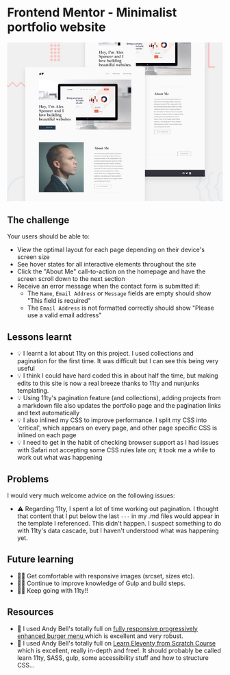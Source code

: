 # Frontend Mentor - Minimalist portfolio website

![Design preview for the Minimalist portfolio website coding challenge](./preview.jpg)

## The challenge

Your users should be able to:

- View the optimal layout for each page depending on their device's screen size
- See hover states for all interactive elements throughout the site
- Click the "About Me" call-to-action on the homepage and have the screen scroll down to the next section
- Receive an error message when the contact form is submitted if:
  - The `Name`, `Email Address` or `Message` fields are empty should show "This field is required"
  - The `Email Address` is not formatted correctly should show "Please use a valid email address"

## Lessons learnt

- 💡 I learnt a lot about 11ty on this project. I used collections and pagination for the first time. It was difficult but I can see this being very useful
- 💡 I think I could have hard coded this in about half the time, but making edits to this site is now a real breeze thanks to 11ty and nunjunks templating.
- 💡 Using 11ty's pagination feature (and collections), adding projects from a markdown file also updates the portfolio page and the pagination links and text automatically
- 💡 I also inlined my CSS to improve performance. I split my CSS into 'critical', which appears on every page, and other page specific CSS is inlined on each page
- 💡 I need to get in the habit of checking browser support as I had issues with Safari not accepting some CSS rules late on; it took me a while to work out what was happening

## Problems

I would very much welcome advice on the following issues:

- ⚠️ Regarding 11ty, I spent a lot of time working out pagination. I thought that content that I put below the last `---` in my .md files would appear in the template I referenced. This didn't happen. I suspect something to do with 11ty's data cascade, but I haven't understood what was happening yet.

## Future learning

- 🙇‍♂️ Get comfortable with responsive images (srcset, sizes etc).
- 🙇‍♂️ Continue to improve knowledge of Gulp and build steps.
- 🙇‍♂️ Keep going with 11ty!!

## Resources

- 🔗 I used Andy Bell's totally full on [fully responsive progressively enhanced burger menu ](https://piccalil.li/tutorial/build-a-fully-responsive-progressively-enhanced-burger-menu/) which is excellent and very robust.
- 🔗 I used Andy Bell's totally full on [Learn Eleventy from Scratch Course ](https://piccalil.li/course/learn-eleventy-from-scratch/) which is excellent, really in-depth and free!. It should probably be called learn 11ty, SASS, gulp, some accessibility stuff and how to structure CSS...
